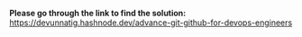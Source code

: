 **Please go through the link to find the solution:**
https://devunnatig.hashnode.dev/advance-git-github-for-devops-engineers
